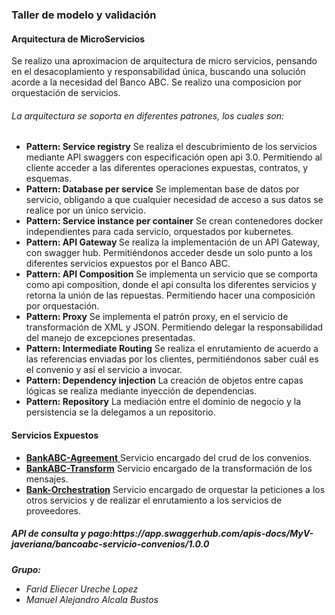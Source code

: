 <h3>Taller de modelo y validación</h3>
<h4>Arquitectura de MicroServicios</h4>

Se realizo una aproximacion de arquitectura de micro servicios, pensando en el desacoplamiento y responsabilidad única, buscando una solución acorde a la necesidad del Banco ABC. 
Se realizo una composicion por orquestación de servicios.
<h6>La arquitectura se soporta en diferentes patrones, los cuales son:</h6>
<ul>
  <li><strong>Pattern: Service registry</strong>
Se realiza el descubrimiento de los servicios mediante API swaggers con especificación open api 3.0. Permitiendo al cliente acceder a las diferentes operaciones expuestas, contratos, y esquemas.</li>
  
<li><strong>Pattern: Database per service</strong>
Se implementan base de datos por servicio, obligando a que cualquier necesidad de acceso a sus datos se realice por un único servicio. </li>
<li><strong>Pattern: Service instance per container</strong>
Se crean contenedores docker independientes para cada servicio, orquestados por kubernetes.</li>
<li><strong>Pattern: API Gateway </strong>
Se realiza la implementación de un API Gateway, con swagger hub. Permitiéndonos acceder desde un solo punto a los diferentes servicios expuestos por el Banco ABC.</li>
<li><strong>Pattern: API Composition</strong>
Se implementa un servicio que se comporta como api composition, donde el api consulta los diferentes servicios y retorna la unión de las repuestas. Permitiendo hacer una composición por orquestación.  </li>
<li><strong>Pattern: Proxy</strong>
Se implementa el patrón proxy, en el servicio de transformación de XML y JSON. Permitiendo delegar la responsabilidad del manejo de excepciones presentadas.</li>
<li><strong>Pattern: Intermediate Routing</strong>
Se realiza el enrutamiento de acuerdo a las referencias enviadas por los clientes, permitiéndonos saber cuál es el convenio y así el servicio a invocar.</li>
<li><strong>Pattern: Dependency injection</strong>
La creación de objetos entre capas lógicas se realiza mediante inyección de dependencias.</li>
<li><strong>Pattern: Repository</strong>
La mediación entre el dominio de negocio y la persistencia se la delegamos a un repositorio. </li>
</ul>
<h4>Servicios Expuestos</h4>
<ul>
  <li><a href="https://github.com/alejoab12/Taller1.4-ModeloyValidacion/tree/master/BankABC-Agreement"><strong>BankABC-Agreement</strong> </a>
    Servicio encargado del crud de los convenios.
  </li>
  <li><a href="https://github.com/alejoab12/Taller1.4-ModeloyValidacion/tree/master/BankABC-Transform"><strong>BankABC-Transform</strong></a> Servicio encargado de la transformación de los mensajes.</li>
  <li><a href="https://github.com/alejoab12/Taller1.4-ModeloyValidacion/tree/master/Bank-Orchestration"><strong>Bank-Orchestration</strong></a> Servicio encargado de orquestar la peticiones a los otros servicios y de realizar el enrutamiento a los servicios de proveedores.</li>
  </ul>
  <h5><strong>API de consulta y pago:</strong>https://app.swaggerhub.com/apis-docs/MyV-javeriana/bancoabc-servicio-convenios/1.0.0</h5>
  
  <h6><strong>Grupo:</strong><ul><li>Farid Eliecer Ureche Lopez</li><li>Manuel Alejandro Alcala Bustos</li></ul>
